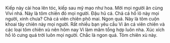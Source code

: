 Kiếp này cài hoa lên tóc, kiếp sau mỹ mạo như hoa. Mời mọi người ăn cùng Vivi nhá. Này là tôm chiên đó mọi người. Đậu hũ cá. Chả cá hồ lô này mọi người, xinh chưa? Chả cá viên chiên phô mai. Ngon quá. Này là tôm cuộn khoai tây chiên này mọi người. Rất nhiều bạn yêu cầu Vi ăn cá viên chiên và các loại tôm chiên xù nên hôm nay Vi làm mâm tổng hợp luôn nha. Xúc xích hồ lô cưng quá trời luôn mọi người. Chắc là ngon quá. Tôm chiên xù này.